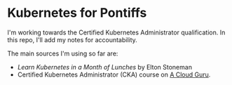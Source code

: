 # Kubernetes for Pontiffs

I'm working towards the Certified Kubernetes Administrator qualification. In this repo, I'll add my notes for accountability.

The main sources I'm using so far are:

* *Learn Kubernetes in a Month of Lunches* by Elton Stoneman
* Certified Kubernetes Administrator (CKA) course on [A Cloud Guru](https://learn.acloud.guru/course/certified-kubernetes-administrator/dashboard).
